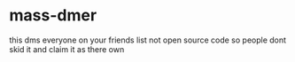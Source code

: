# mass-dmer
this dms everyone on your friends list
not open source code so people dont skid it and claim it as there own
